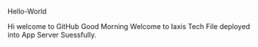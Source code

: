  Hello-World

Hi welcome to GitHub
Good Morning
Welcome to Iaxis Tech
File deployed into App Server Suessfully.
